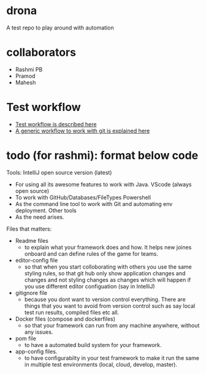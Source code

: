 # drona
A test repo to play around with automation

# collaborators
- Rashmi PB
- Pramod
- Mahesh 

# Test workflow
- [Test workflow is described here](./test-workflow.drawio)
- [A generic workflow to work with git is explained here](./git-workflow.drawio)

# todo (for rashmi): format below code 
Tools:
IntelliJ open source version (latest)
 - For using all its awesome features to work with Java. 
VScode (always open source)
 - To work with GitHub/Databases/FileTypes
Powershell
 - As the command line tool to work with Git and automating env deployment.
Other tools
 - As the need arises. 
 
Files that matters:
 - Readme files
	- to explain what your framework does and how. It helps new joines onboard and can define
	rules of the game for teams. 
 - editor-config file
	- so that when you start colloborating with others you use the same styling rules, so 
	that git hub only show application changes and changes and not styling changes as changes
	which will happen if you use different editor configuation (say in IntelliJ)
 - gitignore file
	- because you dont want to version control everything. There are things that you want to avoid
	from version control such as say local test run results, compiled files etc all. 
 - Docker files (compose and dockerfiles)
	- so that your framework can run from any machine anywhere, without any issues. 
 - pom file 
	- to have a automated build system for your framework. 
 - app-config files. 
	- to have configurabilty in your test framework to make it run the same 
	in multiple test environments (local, cloud, develop, master). 